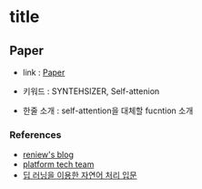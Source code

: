 ﻿# title

## Paper

- link : [Paper](https://arxiv.org/pdf/2005.00743.pdf)

- 키워드 : SYNTEHSIZER, Self-attenion

- 한줄 소개 : self-attention을 대체할 fucntion 소개

### References

- [reniew's blog](https://reniew.github.io/43/)
- [platform tech team](https://medium.com/platfarm/%EC%96%B4%ED%85%90%EC%85%98-%EB%A9%94%EC%BB%A4%EB%8B%88%EC%A6%98%EA%B3%BC-transfomer-self-attention-842498fd3225)
- [딥 러닝을 이용한 자연어 처리 입문](https://wikidocs.net/22893)


